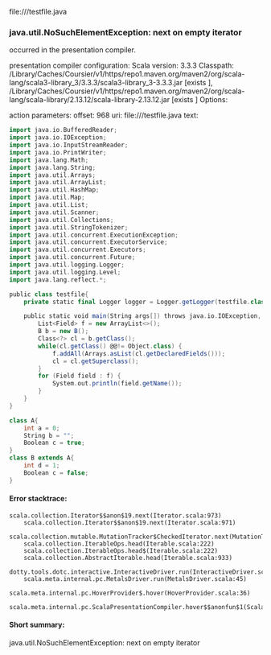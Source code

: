 file://<WORKSPACE>/testfile.java
### java.util.NoSuchElementException: next on empty iterator

occurred in the presentation compiler.

presentation compiler configuration:
Scala version: 3.3.3
Classpath:
<HOME>/Library/Caches/Coursier/v1/https/repo1.maven.org/maven2/org/scala-lang/scala3-library_3/3.3.3/scala3-library_3-3.3.3.jar [exists ], <HOME>/Library/Caches/Coursier/v1/https/repo1.maven.org/maven2/org/scala-lang/scala-library/2.13.12/scala-library-2.13.12.jar [exists ]
Options:



action parameters:
offset: 968
uri: file://<WORKSPACE>/testfile.java
text:
```scala
import java.io.BufferedReader;
import java.io.IOException;
import java.io.InputStreamReader;
import java.io.PrintWriter;
import java.lang.Math;
import java.lang.String;
import java.util.Arrays;
import java.util.ArrayList;
import java.util.HashMap;
import java.util.Map;
import java.util.List;
import java.util.Scanner;
import java.util.Collections;
import java.util.StringTokenizer;
import java.util.concurrent.ExecutionException;
import java.util.concurrent.ExecutorService;
import java.util.concurrent.Executors;
import java.util.concurrent.Future;
import java.util.logging.Logger;
import java.util.logging.Level;
import java.lang.reflect.*;

public class testfile{
	private static final Logger logger = Logger.getLogger(testfile.class.getName());

	public static void main(String args[]) throws java.io.IOException, InterruptedException, ExecutionException {
		List<Field> f = new ArrayList<>();
		B b = new B();
		Class<?> cl = b.getClass();
		while(cl.getClass() @@!= Object.class) {
			f.addAll(Arrays.asList(cl.getDeclaredFields()));
			cl = cl.getSuperclass();
		}
		for (Field field : f) {
			System.out.println(field.getName());
		}
	}
}

class A{
	int a = 0;
	String b = "";
	Boolean c = true;
}
class B extends A{
	int d = 1;
	Boolean c = false;
}
```



#### Error stacktrace:

```
scala.collection.Iterator$$anon$19.next(Iterator.scala:973)
	scala.collection.Iterator$$anon$19.next(Iterator.scala:971)
	scala.collection.mutable.MutationTracker$CheckedIterator.next(MutationTracker.scala:76)
	scala.collection.IterableOps.head(Iterable.scala:222)
	scala.collection.IterableOps.head$(Iterable.scala:222)
	scala.collection.AbstractIterable.head(Iterable.scala:933)
	dotty.tools.dotc.interactive.InteractiveDriver.run(InteractiveDriver.scala:168)
	scala.meta.internal.pc.MetalsDriver.run(MetalsDriver.scala:45)
	scala.meta.internal.pc.HoverProvider$.hover(HoverProvider.scala:36)
	scala.meta.internal.pc.ScalaPresentationCompiler.hover$$anonfun$1(ScalaPresentationCompiler.scala:389)
```
#### Short summary: 

java.util.NoSuchElementException: next on empty iterator